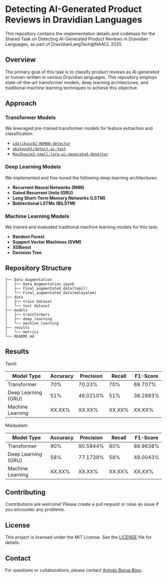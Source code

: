 # Detecting AI-Generated Product Reviews in Dravidian Languages

This repository contains the implementation details and codebase for the Shared Task on Detecting AI-Generated Product Reviews in Dravidian Languages, as part of DravidianLangTech@NAACL 2025.

## Overview
The primary goal of this task is to classify product reviews as AI-generated or human-written in various Dravidian languages. This repository employs state-of-the-art transformer models, deep learning architectures, and traditional machine learning techniques to achieve this objective.

## Approach

### Transformer Models
We leveraged pre-trained transformer models for feature extraction and classification:
- [`idajikuu/AI-HUMAN-detector`](https://huggingface.co/idajikuu/AI-HUMAN-detector)
- [`akshayvkt/detect-ai-text`](https://huggingface.co/akshayvkt/detect-ai-text)
- [`MayZhou/e5-small-lora-ai-generated-detector`](https://huggingface.co/MayZhou/e5-small-lora-ai-generated-detector)

### Deep Learning Models
We implemented and fine-tuned the following deep learning architectures:
- **Recurrent Neural Networks (RNN)**
- **Gated Recurrent Units (GRU)**
- **Long Short-Term Memory Networks (LSTM)**
- **Bidirectional LSTMs (BiLSTM)**

### Machine Learning Models
We trained and evaluated traditional machine learning models for this task:
- **Random Forest**
- **Support Vector Machines (SVM)**
- **XGBoost**
- **Decision Tree**

## Repository Structure
```
├── Data Augmentation
│   ├── Data Augmentation.ipynb
│   ├── Final_augmentated_data(tamil)
│   └── Final_augmentated_data(malayalam)
├── data
│   ├── train dataset
│   └── test dataset
├── models
│   ├── transformers
│   ├── deep_learning
│   └── machine_learning
├── results
│   └── metrics
└── README.md
```

## Results
Tamil:

| Model Type           | Accuracy | Precision | Recall | F1-Score |
|----------------------|----------|-----------|--------|----------|
| Transformer          | 70%  | 70.33%    | 70% | 69.707%   |
| Deep Learning (GRU) | 51%     | 46.0210%  | 51%  | 38.2893%   |
| Machine Learning     | XX.XX%  | XX.XX%    | XX.XX% | XX.XX%   |

Malayalam:

| Model Type           | Accuracy | Precision | Recall | F1-Score |
|----------------------|----------|-----------|--------|----------|
| Transformer          | 90%  | 90.5844%    | 90% | 89.9638%   |
| Deep Learning (GRU) | 58%     | 77.1739%  | 58%  | 49.0043%   |
| Machine Learning     | XX.XX%  | XX.XX%    | XX.XX% | XX.XX%   |



## Contributing
Contributions are welcome! Please create a pull request or raise an issue if you encounter any problems.

## License
This project is licensed under the MIT License. See the [LICENSE](LICENSE) file for details.

## Contact
For questions or collaborations, please contact [Anindo Barua Bijoy](https://www.linkedin.com/in/anindo-barua-bijoy/).
